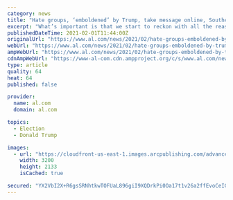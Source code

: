 ```yaml
---
category: news
title: "Hate groups, ‘emboldened’ by Trump, take message online, Southern Poverty Law Center reports"
excerpt: "What’s important is that we start to reckon with all the reasons why those groups have persisted for so long and been able to get so much influence in the last White House, that they actually feel emboldened,"
publishedDateTime: 2021-02-01T11:44:00Z
originalUrl: "https://www.al.com/news/2021/02/hate-groups-emboldened-by-trump-take-message-online-southern-poverty-law-center-reports.html"
webUrl: "https://www.al.com/news/2021/02/hate-groups-emboldened-by-trump-take-message-online-southern-poverty-law-center-reports.html"
ampWebUrl: "https://www.al.com/news/2021/02/hate-groups-emboldened-by-trump-take-message-online-southern-poverty-law-center-reports.html?outputType=amp"
cdnAmpWebUrl: "https://www-al-com.cdn.ampproject.org/c/s/www.al.com/news/2021/02/hate-groups-emboldened-by-trump-take-message-online-southern-poverty-law-center-reports.html?outputType=amp"
type: article
quality: 64
heat: 64
published: false

provider:
  name: al.com
  domain: al.com

topics:
  - Election
  - Donald Trump

images:
  - url: "https://cloudfront-us-east-1.images.arcpublishing.com/advancelocal/AL346QI6J5ECTPKQFPN7MH5Q4M.jpg"
    width: 3200
    height: 2133
    isCached: true

secured: "YX2VbI2X+R6gsSRNhtkwTOFUaL896giI9XQDrkPi0Oa17t1v26a2ffEvoCeIGgRdV+e3Lj+iVIJLNVSuJq5vobZ5DIkJAErj3ykfQT1U9uomG7a9xYJRHm0CCSswJQLlT7VY4c+1peIlPBRe7Rsyc+CEhqKduI+QYSLAVMmc7JaFApCKaxWredrmfgDsaVUrwEiWuJH6VUhn7ocx6y9WtiGDbvUy63P2WReGCT+jUDDrm94TGbG4ykuaNNs66kL/j5Ze+oQeFFgKw4VsuQ1JmjOvDVAyODtkfvqGLY18huWOMiBD3/sXSw02bxgGqMSsd2Tdd0+6bdtx99oe5LJUY1yGchENJPM3kQgbHLXJV5c=;d9e7DSHEJ0wCkX5TusSSXQ=="
---
```


